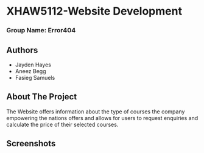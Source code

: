 
# XHAW5112-Website Development
### Group Name: Error404





## Authors

- Jayden Hayes
- Aneez Begg
- Fasieg Samuels

## About The Project

The Website offers information about the type of courses the company empowering the nations offers and allows for users to request enquiries and calculate the price of their selected courses.


## Screenshots



